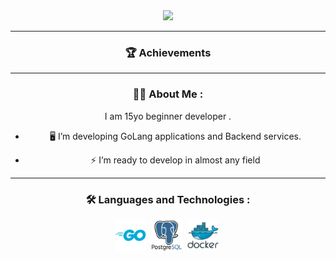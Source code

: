 <div align = "center">
    <div id="header" align="center">
      <img src="https://media1.tenor.com/m/mBFE12v7hAoAAAAd/gopher-go-lang-infinite-recursion.gif" width="400"/>
</div>

---
 ### :trophy: Achievements
---

### 👨‍💼 About Me :
I am 15yo beginner developer .

- 🖥️ I’m developing GoLang applications and Backend services.

- :zap: I’m ready to develop in almost any field

---
### :hammer_and_wrench: Languages and Technologies :
            
<div>
    <img src= https://raw.githubusercontent.com/devicons/devicon/ca28c779441053191ff11710fe24a9e6c23690d6/icons/go/go-original-wordmark.svg width="50" height="50"/>&nbsp;
    <img src= https://raw.githubusercontent.com/devicons/devicon/ca28c779441053191ff11710fe24a9e6c23690d6/icons/postgresql/postgresql-original-wordmark.svg width="50" height="50"/>&nbsp;
    <img src="https://raw.githubusercontent.com/devicons/devicon/ca28c779441053191ff11710fe24a9e6c23690d6/icons/docker/docker-original-wordmark.svg" width="50" height="50"/>&nbsp;
</div>



